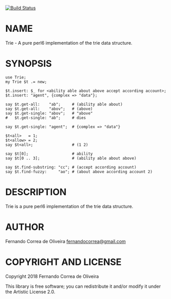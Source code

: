 [![Build Status](https://travis-ci.org/FCO/Trie.svg?branch=master)](https://travis-ci.org/FCO/Trie)

NAME
====

Trie - A pure perl6 implementation of the trie data structure.

SYNOPSIS
========

```perl6
use Trie;
my Trie $t .= new;

$t.insert: $_ for <ability able about above accept according account>;
$t.insert: "agent", {complex => "data"};

say $t.get-all:    "ab";     # (ability able about)
say $t.get-all:    "abov";   # (above)
say $t.get-single: "abov";   # "above"
#   $t.get-single: "ab";     # dies

say $t.get-single: "agent";  # {complex => "data"}

$t<all>   = 1;
$t<allow> = 2;
say $t<all>;                 # (1 2)

say $t[0];                   # ability
say $t[0 .. 3];              # (ability able about above)

say $t.find-substring: "cc"; # (accept according account)
say $t.find-fuzzy:     "ao"; # (about above according account 2)
```

DESCRIPTION
===========

Trie is a pure perl6 implementation of the trie data structure.

AUTHOR
======

Fernando Correa de Oliveira <fernandocorrea@gmail.com>

COPYRIGHT AND LICENSE
=====================

Copyright 2018 Fernando Correa de Oliveira

This library is free software; you can redistribute it and/or modify it under the Artistic License 2.0.

